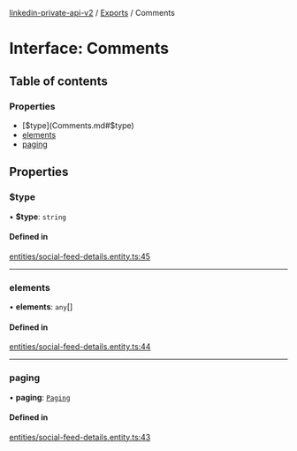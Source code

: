 [linkedin-private-api-v2](../README.md) / [Exports](../modules.md) / Comments

# Interface: Comments

## Table of contents

### Properties

- [$type](Comments.md#$type)
- [elements](Comments.md#elements)
- [paging](Comments.md#paging)

## Properties

### $type

• **$type**: `string`

#### Defined in

[entities/social-feed-details.entity.ts:45](https://github.com/akash-gupt/linkedin-private-api/blob/db337d2/src/entities/social-feed-details.entity.ts#L45)

___

### elements

• **elements**: `any`[]

#### Defined in

[entities/social-feed-details.entity.ts:44](https://github.com/akash-gupt/linkedin-private-api/blob/db337d2/src/entities/social-feed-details.entity.ts#L44)

___

### paging

• **paging**: [`Paging`](Paging.md)

#### Defined in

[entities/social-feed-details.entity.ts:43](https://github.com/akash-gupt/linkedin-private-api/blob/db337d2/src/entities/social-feed-details.entity.ts#L43)
